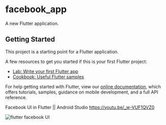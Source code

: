 # facebook_app

A new Flutter application.

## Getting Started

This project is a starting point for a Flutter application.

A few resources to get you started if this is your first Flutter project:

- [Lab: Write your first Flutter app](https://flutter.dev/docs/get-started/codelab)
- [Cookbook: Useful Flutter samples](https://flutter.dev/docs/cookbook)

For help getting started with Flutter, view our
[online documentation](https://flutter.dev/docs), which offers tutorials,
samples, guidance on mobile development, and a full API reference.

Facebook UI in Flutter || Android Studio
https://youtu.be/_w-VUF1QVZ0

![flutter facebook UI](https://user-images.githubusercontent.com/49088134/120612988-9eed4900-c40a-11eb-934c-5505f2880622.jpg)
